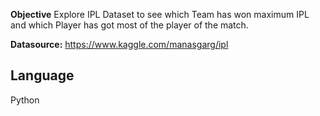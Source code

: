 <b>Objective</b> Explore IPL Dataset to see which Team has won maximum IPL and which Player has got most of the player of the match.

<b>Datasource:</b> https://www.kaggle.com/manasgarg/ipl

<h2>Language</h2>
Python
